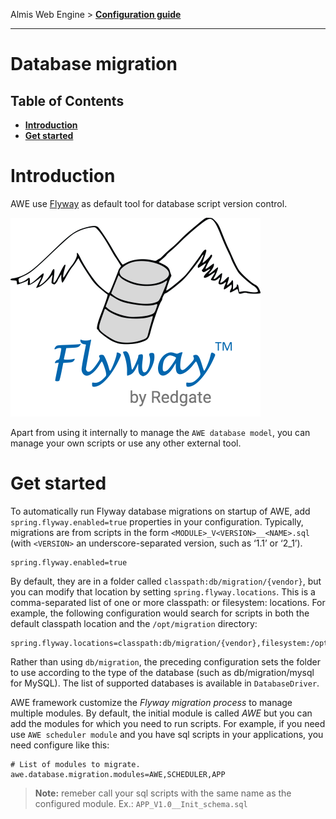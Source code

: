 Almis Web Engine > **[Configuration guide](configuration-guide.md)**

---

# **Database migration**

## Table of Contents

* **[Introduction](#introduction)**
* **[Get started](#get-started)**


# **Introduction**

AWE use [Flyway](https://flywaydb.org/) as default tool for database script version control.

![flyway-logo](images/flyway-logo.png)

Apart from using it internally to manage the `AWE database model`, you can manage your own scripts or use any other external tool.

# **Get started**

To automatically run Flyway database migrations on startup of AWE, add `spring.flyway.enabled=true` properties in your configuration. Typically, migrations are from scripts in the form `<MODULE>_V<VERSION>__<NAME>.sql` (with `<VERSION>` an underscore-separated version, such as ‘1.1’ or ‘2_1’).

```properties
spring.flyway.enabled=true
```

By default, they are in a folder called `classpath:db/migration/{vendor}`, but you can modify that location by setting `spring.flyway.locations`. This is a comma-separated list of one or more classpath: or filesystem: locations. For example, the following configuration would search for scripts in both the default classpath location and the `/opt/migration` directory:

```properties
spring.flyway.locations=classpath:db/migration/{vendor},filesystem:/opt/migration
```

Rather than using `db/migration`, the preceding configuration sets the folder to use according to the type of the database (such as db/migration/mysql for MySQL). The list of supported databases is available in `DatabaseDriver`.

AWE framework customize the *Flyway migration process* to manage multiple modules. By default, the initial module is called *AWE* but you can add the modules for which you need to run scripts. For example, if you need use `AWE scheduler module` and you have sql scripts in your applications, you need configure like this:

```properties
# List of modules to migrate. 
awe.database.migration.modules=AWE,SCHEDULER,APP
```

> **Note:** remeber call your sql scripts with the same name as the configured module. Ex.: `APP_V1.0__Init_schema.sql`